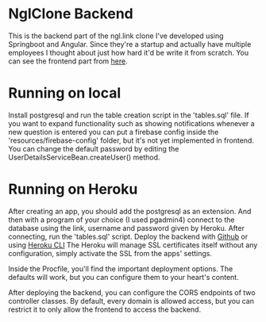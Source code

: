 # NglClone Backend
This is the backend part of the ngl.link clone I've developed using Springboot and Angular. Since they're a startup and actually have multiple employees I thought about just how hard it'd be write it from scratch. You can see the frontend part from [here](https://github.com/egeulk/ngl-clone-frontend).

# Running on local
Install postgresql and run the table creation script in the 'tables.sql' file. If you want to expand functionality such as showing notifications whenever a new question is entered you can put a firebase config inside the 'resources/firebase-config' folder, but it's not yet implemented in frontend.
You can change the default password by editing the UserDetailsServiceBean.createUser() method.

# Running on Heroku
After creating an app, you should add the postgresql as an extension. And then with a program of your choice (I used pgadmin4) connect to the database using the link, username and password given by Heroku. After connecting, run the 'tables.sql' script.
Deploy the backend with [Github](https://devcenter.heroku.com/articles/github-integration) or using [Heroku CLI](https://devcenter.heroku.com/articles/git)
The Heroku will manage SSL certificates itself without any configuration, simply activate the SSL from the apps' settings.

Inside the Procfile, you'll find the important deployment options. The defaults will work, but you can configure them to your heart's content.

After deploying the backend, you can configure the CORS endpoints of two controller classes. By default, every domain is allowed access, but you can restrict it to only allow the frontend to access the backend.
